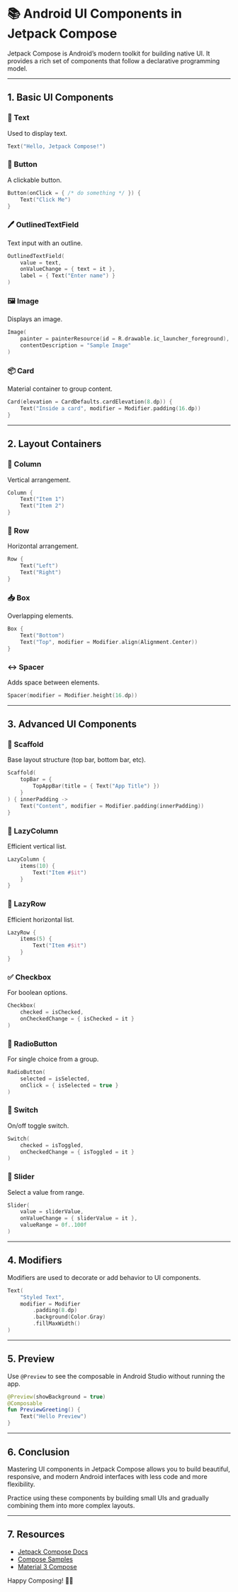 # 📚 Android UI Components in Jetpack Compose

Jetpack Compose is Android’s modern toolkit for building native UI. It provides a rich set of components that follow a declarative programming model.

---

## 1. Basic UI Components

### 📝 Text
Used to display text.
```kotlin
Text("Hello, Jetpack Compose!")
```

### 🔘 Button
A clickable button.
```kotlin
Button(onClick = { /* do something */ }) {
    Text("Click Me")
}
```

### 🖊️ OutlinedTextField
Text input with an outline.
```kotlin
OutlinedTextField(
    value = text,
    onValueChange = { text = it },
    label = { Text("Enter name") }
)
```

### 🖼️ Image
Displays an image.
```kotlin
Image(
    painter = painterResource(id = R.drawable.ic_launcher_foreground),
    contentDescription = "Sample Image"
)
```

### 📦 Card
Material container to group content.
```kotlin
Card(elevation = CardDefaults.cardElevation(8.dp)) {
    Text("Inside a card", modifier = Modifier.padding(16.dp))
}
```

---

## 2. Layout Containers

### 🔲 Column
Vertical arrangement.
```kotlin
Column {
    Text("Item 1")
    Text("Item 2")
}
```

### 🔳 Row
Horizontal arrangement.
```kotlin
Row {
    Text("Left")
    Text("Right")
}
```

### 📥 Box
Overlapping elements.
```kotlin
Box {
    Text("Bottom")
    Text("Top", modifier = Modifier.align(Alignment.Center))
}
```

### ↔️ Spacer
Adds space between elements.
```kotlin
Spacer(modifier = Modifier.height(16.dp))
```

---

## 3. Advanced UI Components

### 🧭 Scaffold
Base layout structure (top bar, bottom bar, etc).
```kotlin
Scaffold(
    topBar = {
        TopAppBar(title = { Text("App Title") })
    }
) { innerPadding ->
    Text("Content", modifier = Modifier.padding(innerPadding))
}
```

### 🧱 LazyColumn
Efficient vertical list.
```kotlin
LazyColumn {
    items(10) {
        Text("Item #$it")
    }
}
```

### 🧱 LazyRow
Efficient horizontal list.
```kotlin
LazyRow {
    items(5) {
        Text("Item #$it")
    }
}
```

### ✅ Checkbox
For boolean options.
```kotlin
Checkbox(
    checked = isChecked,
    onCheckedChange = { isChecked = it }
)
```

### 🔘 RadioButton
For single choice from a group.
```kotlin
RadioButton(
    selected = isSelected,
    onClick = { isSelected = true }
)
```

### 🧩 Switch
On/off toggle switch.
```kotlin
Switch(
    checked = isToggled,
    onCheckedChange = { isToggled = it }
)
```

### 🔢 Slider
Select a value from range.
```kotlin
Slider(
    value = sliderValue,
    onValueChange = { sliderValue = it },
    valueRange = 0f..100f
)
```

---

## 4. Modifiers
Modifiers are used to decorate or add behavior to UI components.
```kotlin
Text(
    "Styled Text",
    modifier = Modifier
        .padding(8.dp)
        .background(Color.Gray)
        .fillMaxWidth()
)
```

---

## 5. Preview
Use `@Preview` to see the composable in Android Studio without running the app.
```kotlin
@Preview(showBackground = true)
@Composable
fun PreviewGreeting() {
    Text("Hello Preview")
}
```

---

## 6. Conclusion
Mastering UI components in Jetpack Compose allows you to build beautiful, responsive, and modern Android interfaces with less code and more flexibility.

Practice using these components by building small UIs and gradually combining them into more complex layouts.

---

## 7. Resources
- [Jetpack Compose Docs](https://developer.android.com/jetpack/compose)
- [Compose Samples](https://github.com/android/compose-samples)
- [Material 3 Compose](https://developer.android.com/jetpack/compose/material3)

Happy Composing! 🎨📱

